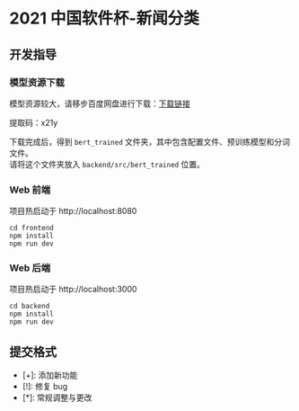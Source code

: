 # 2021 中国软件杯-新闻分类

## 开发指导

### 模型资源下载

模型资源较大，请移步百度网盘进行下载：[下载链接](https://pan.baidu.com/s/1shZbPllnc2yJblGNebx2-w?pwd=x21y)

提取码：x21y

下载完成后，得到 `bert_trained` 文件夹，其中包含配置文件、预训练模型和分词文件。  
请将这个文件夹放入 `backend/src/bert_trained` 位置。

### Web 前端

项目热启动于 http://localhost:8080

```
cd frontend
npm install
npm run dev
```

### Web 后端

项目热启动于 http://localhost:3000

```
cd backend
npm install
npm run dev
```

## 提交格式

- \[+\]: 添加新功能
- \[!\]: 修复 bug
- \[\*\]: 常规调整与更改
